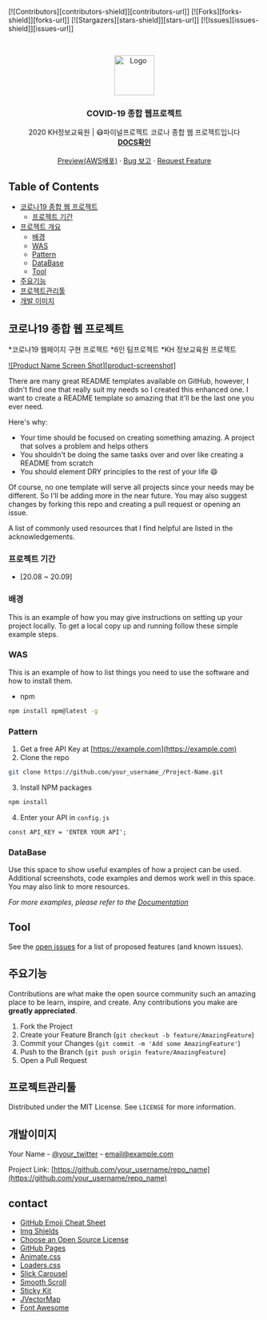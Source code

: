 [![Contributors][contributors-shield]][contributors-url]]
[![Forks][forks-shield]][forks-url]]
[![Stargazers][stars-shield]][stars-url]]
[![Issues][issues-shield]][issues-url]]


<!-- PROJECT LOGO -->
<br />
<p align="center">
  <a href="https://github.com/othneildrew/Best-README-Template">
    <img src="https://png.pngtree.com/png-vector/20200317/ourlarge/pngtree-logo-covid-19-coronavirus-wuhan-vector-illustration-png-image_2162385.jpg" alt="Logo" width="80" height="80">
  </a>

  <h3 align="center">COVID-19 종합 웹프로젝트</h3>

  <p align="center">
    2020 KH정보교육원 | 😷파이널프로젝트 코로나 종합 웹 프로젝트입니다
    <br />
    <a href="https://github.com/othneildrew/Best-README-Template"><strong>DOCS확인</strong></a>
    <br />
    <br />
    <a href="https://github.com/othneildrew/Best-README-Template">Preview(AWS배포)</a>
    ·
    <a href="https://github.com/othneildrew/Best-README-Template/issues">Bug 보고</a>
    ·
    <a href="https://github.com/othneildrew/Best-README-Template/issues">Request Feature</a>
  </p>
</p>



<!-- TABLE OF CONTENTS -->
## Table of Contents

* [코로나19 종합 웹 프로젝트](#about-the-project)
  * [프로젝트 기간](#built-with)
* [프로젝트 개요](#getting-started)
  * [배경](#prerequisites) 
  * [WAS](#usage)
  * [Pattern](#roadmap)
  * [DataBase](#contributing)
  * [Tool](#license)
* [주요기능](#installation)
* [프로젝트관리툴](#contact)
* [개발 이미지](#acknowledgements)



<!-- ABOUT THE PROJECT -->
## 코로나19 종합 웹 프로젝트

*코로나19 웹페이지 구현 프로젝트
*6인 팀프로젝트
*KH 정보교육원 프로젝트

[![Product Name Screen Shot][product-screenshot]](https://example.com)

There are many great README templates available on GitHub, however, I didn't find one that really suit my needs so I created this enhanced one. I want to create a README template so amazing that it'll be the last one you ever need.

Here's why:
* Your time should be focused on creating something amazing. A project that solves a problem and helps others
* You shouldn't be doing the same tasks over and over like creating a README from scratch
* You should element DRY principles to the rest of your life :smile:

Of course, no one template will serve all projects since your needs may be different. So I'll be adding more in the near future. You may also suggest changes by forking this repo and creating a pull request or opening an issue.

A list of commonly used resources that I find helpful are listed in the acknowledgements.

### 프로젝트 기간
* [20.08 ~ 20.09]

### 배경

This is an example of how you may give instructions on setting up your project locally.
To get a local copy up and running follow these simple example steps.

### WAS

This is an example of how to list things you need to use the software and how to install them.
* npm
```sh
npm install npm@latest -g
```

### Pattern

1. Get a free API Key at [https://example.com](https://example.com)
2. Clone the repo
```sh
git clone https://github.com/your_username_/Project-Name.git
```
3. Install NPM packages
```sh
npm install
```
4. Enter your API in `config.js`
```JS
const API_KEY = 'ENTER YOUR API';
```

### DataBase

Use this space to show useful examples of how a project can be used. Additional screenshots, code examples and demos work well in this space. You may also link to more resources.

_For more examples, please refer to the [Documentation](https://example.com)_



<!-- ROADMAP -->
## Tool

See the [open issues](https://github.com/othneildrew/Best-README-Template/issues) for a list of proposed features (and known issues).



<!-- CONTRIBUTING -->
## 주요기능

Contributions are what make the open source community such an amazing place to be learn, inspire, and create. Any contributions you make are **greatly appreciated**.

1. Fork the Project
2. Create your Feature Branch (`git checkout -b feature/AmazingFeature`)
3. Commit your Changes (`git commit -m 'Add some AmazingFeature'`)
4. Push to the Branch (`git push origin feature/AmazingFeature`)
5. Open a Pull Request



<!-- LICENSE -->
## 프로젝트관리툴

Distributed under the MIT License. See `LICENSE` for more information.



<!-- CONTACT -->
## 개발이미지

Your Name - [@your_twitter](https://twitter.com/your_username) - email@example.com

Project Link: [https://github.com/your_username/repo_name](https://github.com/your_username/repo_name)



<!-- ACKNOWLEDGEMENTS -->
## contact
* [GitHub Emoji Cheat Sheet](https://www.webpagefx.com/tools/emoji-cheat-sheet)
* [Img Shields](https://shields.io)
* [Choose an Open Source License](https://choosealicense.com)
* [GitHub Pages](https://pages.github.com)
* [Animate.css](https://daneden.github.io/animate.css)
* [Loaders.css](https://connoratherton.com/loaders)
* [Slick Carousel](https://kenwheeler.github.io/slick)
* [Smooth Scroll](https://github.com/cferdinandi/smooth-scroll)
* [Sticky Kit](http://leafo.net/sticky-kit)
* [JVectorMap](http://jvectormap.com)
* [Font Awesome](https://fontawesome.com)

